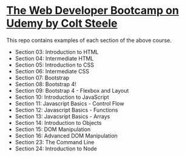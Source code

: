 # [The Web Developer Bootcamp on Udemy by Colt Steele](https://www.udemy.com/the-web-developer-bootcamp/)

This repo contains examples of each section of the above course.

- Section 03: Introduction to HTML
- Section 04: Intermediate HTML
- Section 05: Introduction to CSS
- Section 06: Intermediate CSS
- Section 07: Bootstrap
- Section 08: Bootstrap 4!
- Section 09: Bootstrap 4 - Flexbox and Layout
- Section 10: Introduction to JavaScript
- Section 11: Javascript Basics - Control Flow
- Section 12: Javascript Basics - Functions
- Section 13: Javacsript Basics - Arrays
- Section 14: Introduction to Objects
- Section 15: DOM Manipulation
- Section 16: Advanced DOM Manipulation
- Section 23: The Command Line
- Section 24: Introduction to Node